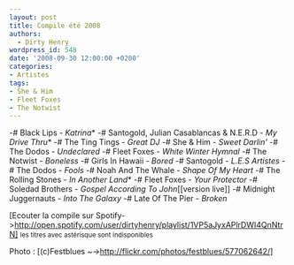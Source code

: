 ```yaml
---
layout: post
title: Compile été 2008
authors:
  - Dirty Henry
wordpress_id: 548
date: '2008-09-30 12:00:00 +0200'
categories:
- Artistes
tags:
- She & Him
- Fleet Foxes
- The Notwist
---
```

-# Black Lips - *Katrina**
-# Santogold, Julian Casablancas & N.E.R.D - *My Drive Thru**
-# The Ting Tings - *Great DJ*
-# She & Him - *Sweet Darlin'*
-# The Dodos - *Undeclared*
-# Fleet Foxes - *White Winter Hymnal*
-# The Notwist - *Boneless*
-# Girls In Hawaii - *Bored*
-# Santogold - *L.E.S Artistes*
-# The Dodos - *Fools*
-# Noah And The Whale - *Shape Of My Heart*
-# The Rolling Stones - *In Another Land**
-# Fleet Foxes - *Your Protector*
-# Soledad Brothers - *Gospel According To John*[[version live]]
-# Midnight Juggernauts - *Into The Galaxy*
-# Late Of The Pier - *Broken*

[Ecouter la compile sur Spotify->http://open.spotify.com/user/dirtyhenry/playlist/1VP5aJyxAPlrDWI4QnNtrN] 
<small>les titres avec astérisque sont indisponibles</small>

Photo : [(c)Festblues ~->http://flickr.com/photos/festblues/577062642/]
